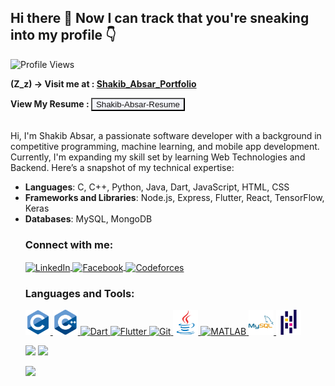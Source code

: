 <h2>Hi there 👋 Now I can track that you're sneaking into my profile 👇</h2>
<img src="https://komarev.com/ghpvc/?username=sabsar42&color=blueviolet" alt="Profile Views" />

<p> <b>(Z_z) -> Visit me at :  
<a href="https://sabsar42.github.io/Absar-s-Portfolio-Website/" target="_blank">Shakib_Absar_Portfolio</a></b> </p>
<b> View My Resume : <a
              href="https://drive.google.com/file/d/1EaKVFu-KOHYZdAY16xOQK1FSVVVBJD5K/view?usp=sharing"
              target="_blank"
            >
              <button
                class="btn"
                style="
                  background-color: rgb(244, 246, 252);
                  color: rgb(19, 17, 17);
                ">
                Shakib-Absar-Resume
              </button>
            </a>
</b>
<br>

<br>
<p>Hi, I'm Shakib Absar, a passionate software developer with a background in competitive programming, machine learning, and mobile app development. Currently, I'm expanding my skill set by learning Web Technologies and Backend. Here’s a snapshot of my technical expertise:</p>

<ul>
  <li><strong>Languages</strong>: C, C++, Python, Java, Dart, JavaScript, HTML, CSS</li>
  <li><strong>Frameworks and Libraries</strong>: Node.js, Express, Flutter, React, TensorFlow, Keras</li>
  <li><strong>Databases</strong>: MySQL, MongoDB</li>


<h3 align="left">Connect with me:</h3>
<p align="left">
  <a href="https://www.linkedin.com/in/shakib-absar-/" target="blank">
    <img align="center" src="https://raw.githubusercontent.com/rahuldkjain/github-profile-readme-generator/master/src/images/icons/Social/linked-in-alt.svg" alt="LinkedIn" height="30" width="40" />
  </a>
  <a href="https://www.facebook.com/shakib.senpai/" target="blank">
    <img align="center" src="https://raw.githubusercontent.com/rahuldkjain/github-profile-readme-generator/master/src/images/icons/Social/facebook.svg" alt="Facebook" height="30" width="40" />
  </a>
  <a href="https://codeforces.com/profile/SABSAR_42" target="blank">
    <img align="center" src="https://raw.githubusercontent.com/rahuldkjain/github-profile-readme-generator/master/src/images/icons/Social/codeforces.svg" alt="Codeforces" height="30" width="40" />
  </a>
</p>

<h3 align="left">Languages and Tools:</h3>
<p align="left">
  <a href="https://www.cprogramming.com/" target="_blank" rel="noreferrer">
    <img src="https://raw.githubusercontent.com/devicons/devicon/master/icons/c/c-original.svg" alt="C" width="40" height="40" />
  </a>
  <a href="https://www.w3schools.com/cpp/" target="_blank" rel="noreferrer">
    <img src="https://raw.githubusercontent.com/devicons/devicon/master/icons/cplusplus/cplusplus-original.svg" alt="C++" width="40" height="40" />
  </a>
  <a href="https://dart.dev" target="_blank" rel="noreferrer">
    <img src="https://www.vectorlogo.zone/logos/dartlang/dartlang-icon.svg" alt="Dart" width="40" height="40" />
  </a>
  <a href="https://flutter.dev" target="_blank" rel="noreferrer">
    <img src="https://www.vectorlogo.zone/logos/flutterio/flutterio-icon.svg" alt="Flutter" width="40" height="40" />
  </a>
  <a href="https://git-scm.com/" target="_blank" rel="noreferrer">
    <img src="https://www.vectorlogo.zone/logos/git-scm/git-scm-icon.svg" alt="Git" width="40" height="40" />
  </a>
  <a href="https://www.java.com" target="_blank" rel="noreferrer">
    <img src="https://raw.githubusercontent.com/devicons/devicon/master/icons/java/java-original.svg" alt="Java" width="40" height="40" />
  </a>
  <a href="https://www.mathworks.com/" target="_blank" rel="noreferrer">
    <img src="https://upload.wikimedia.org/wikipedia/commons/2/21/Matlab_Logo.png" alt="MATLAB" width="40" height="40" />
  </a>
  <a href="https://www.mysql.com/" target="_blank" rel="noreferrer">
    <img src="https://raw.githubusercontent.com/devicons/devicon/master/icons/mysql/mysql-original-wordmark.svg" alt="MySQL" width="40" height="40" />
  </a>
  <a href="https://pandas.pydata.org/" target="_blank" rel="noreferrer">
    <img src="https://raw.githubusercontent.com/devicons/devicon/2ae2a900d2f041da66e950e4d48052658d850630/icons/pandas/pandas-original.svg" alt="Pandas" width="40" height="40" />
  </a>
</p>


<!-- 📊 GitHub Stats: -->
![](https://github-readme-streak-stats.herokuapp.com/?user=sabsar42&theme=github_dark&hide_border=true)
![](https://github-readme-stats.vercel.app/api?username=sabsar42&theme=highcontrast&hide_border=true&include_all_commits=true&count_private=true)<br/>

![](https://github-readme-stats.vercel.app/api/top-langs/?username=sabsar42&theme=github_dark&hide_border=true&include_all_commits=true&count_private=false&layout=compact)

<!-- Proudly created with GPRM ( https://gprm.itsvg.in ) -->
